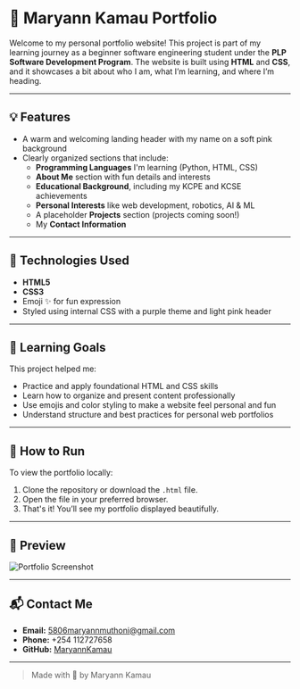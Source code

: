 # 🌸 Maryann Kamau Portfolio

Welcome to my personal portfolio website! This project is part of my learning journey as a beginner software engineering student under the **PLP Software Development Program**. The website is built using **HTML** and **CSS**, and it showcases a bit about who I am, what I’m learning, and where I’m heading.

---

## 💡 Features

- A warm and welcoming landing header with my name on a soft pink background
- Clearly organized sections that include:
  - **Programming Languages** I'm learning (Python, HTML, CSS)
  - **About Me** section with fun details and interests
  - **Educational Background**, including my KCPE and KCSE achievements
  - **Personal Interests** like web development, robotics, AI & ML
  - A placeholder **Projects** section (projects coming soon!)
  - My **Contact Information**

---

## 🎨 Technologies Used

- **HTML5**
- **CSS3**
- Emoji ✨ for fun expression
- Styled using internal CSS with a purple theme and light pink header

---

## 🌟 Learning Goals

This project helped me:
- Practice and apply foundational HTML and CSS skills
- Learn how to organize and present content professionally
- Use emojis and color styling to make a website feel personal and fun
- Understand structure and best practices for personal web portfolios

---

## 🔧 How to Run

To view the portfolio locally:

1. Clone the repository or download the `.html` file.
2. Open the file in your preferred browser.
3. That's it! You’ll see my portfolio displayed beautifully.

---

## 👀 Preview

![Portfolio Screenshot](insert-screenshot-link-here-if-hosted)

---

## 📬 Contact Me

- **Email:** 5806maryannmuthoni@gmail.com
- **Phone:** +254 112727658
- **GitHub:** [MaryannKamau](https://github.com/MaryannKamau)

---

> Made with 💖 by Maryann Kamau

